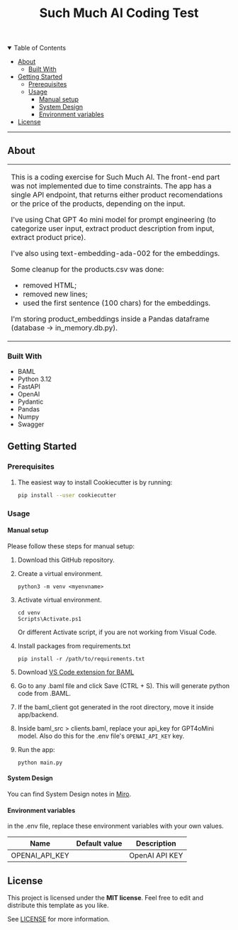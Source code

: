 <div align="center">
  <h1>Such Much AI Coding Test</h1>
  <br />
  <br />
</div>

<details open="open">
<summary>Table of Contents</summary>

- [About](#about)
  - [Built With](#built-with)
- [Getting Started](#getting-started)
  - [Prerequisites](#prerequisites)
  - [Usage](#usage)
    - [Manual setup](#manual-setup)
    - [System Design](#system-design)
    - [Environment variables](#environment-variables)
- [License](#license)

</details>

---

## About

<table>
<tr>
<td>

This is a coding exercise for Such Much AI. The front-end part was not implemented due to time constraints.
The app has a single API endpoint, that returns either product recomendations or the price of the products, depending on the input.

I've using Chat GPT 4o mini model for prompt engineering (to categorize user input, extract product description from input, extract product price).

I've also using text-embedding-ada-002 for the embeddings.

Some cleanup for the products.csv was done:
* removed HTML;
* removed new lines;
* used the first sentence (100 chars) for the embeddings.

I'm storing product_embeddings inside a Pandas dataframe (database -> in_memory.db.py).

</td>
</tr>
</table>

### Built With

- BAML
- Python 3.12
- FastAPI
- OpenAI
- Pydantic
- Pandas
- Numpy
- Swagger

## Getting Started

### Prerequisites

1. The easiest way to install Cookiecutter is by running:

    ```sh
    pip install --user cookiecutter
    ```

### Usage

#### Manual setup

Please follow these steps for manual setup:
1. Download this GitHub repository.
2. Create a virtual environment.

    ```
    python3 -m venv <myenvname>
    ```

3. Activate virtual environment.

    ```
    cd venv
    Scripts\Activate.ps1
    ```
    Or different Activate script, if you are not working from Visual Code.

4. Install packages from requirements.txt

    ```
    pip install -r /path/to/requirements.txt
    ```

5. Download [VS Code extension for BAML](https://marketplace.visualstudio.com/items?itemName=Boundary.baml-extension)

6. Go to any .baml file and click Save (CTRL + S). This will generate python code from .BAML.

7. If the baml_client got generated in the root directory, move it inside app/backend.

8. Inside baml_src > clients.baml, replace your api_key for GPT4oMini model.
   Also do this for the .env file's ```OPENAI_API_KEY``` key.

9. Run the app:

    ```
    python main.py
    ```

#### System Design

You can find System Design notes in [Miro](https://miro.com/app/board/uXjVLZLm9gc=/?share_link_id=867179278993).


#### Environment variables

in the .env file, replace these environment variables with your own values.

| Name                       | Default value      | Description                                                                 |
| -------------------------- | ------------------ | --------------------------------------------------------------------------- |
| OPENAI_API_KEY               |  | OpenAI API KEY                                                            |

## License

This project is licensed under the **MIT license**. Feel free to edit and distribute this template as you like.

See [LICENSE](LICENSE) for more information.
